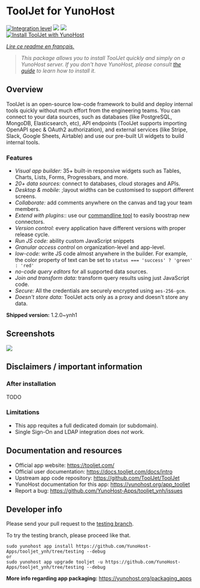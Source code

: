 <!--
N.B.: This README was automatically generated by https://github.com/YunoHost/apps/tree/master/tools/README-generator
It shall NOT be edited by hand.
-->

# ToolJet for YunoHost

[![Integration level](https://dash.yunohost.org/integration/tooljet.svg)](https://dash.yunohost.org/appci/app/tooljet) ![](https://ci-apps.yunohost.org/ci/badges/tooljet.status.svg) ![](https://ci-apps.yunohost.org/ci/badges/tooljet.maintain.svg)  
[![Install ToolJet with YunoHost](https://install-app.yunohost.org/install-with-yunohost.svg)](https://install-app.yunohost.org/?app=tooljet)

*[Lire ce readme en français.](./README_fr.md)*

> *This package allows you to install ToolJet quickly and simply on a YunoHost server.
If you don't have YunoHost, please consult [the guide](https://yunohost.org/#/install) to learn how to install it.*

## Overview

ToolJet is an open-source low-code framework to build and deploy internal tools quickly without much effort from the engineering teams. You can connect to your data sources, such as databases (like PostgreSQL, MongoDB, Elasticsearch, etc), API endpoints (ToolJet supports importing OpenAPI spec & OAuth2 authorization), and external services (like Stripe, Slack, Google Sheets, Airtable) and use our pre-built UI widgets to build internal tools.

### Features

- *Visual app builder:* 35+ built-in responsive widgets such as Tables, Charts, Lists, Forms, Progressbars, and more.
- *20+ data sources:* connect to databases, cloud storages and APIs.
- *Desktop & mobile*: ;layout widths can be customised to support different screens. 
- *Collaborate:* add comments anywhere on the canvas and tag your team members.
- *Extend with plugins:*: use our [commandline tool](https://www.npmjs.com/package/tooljet) to easily boostrap new connectors.
- *Version control:* every application have different versions with proper release cycle.
- *Run JS code:* ability custom JavaScript snippets
- *Granular access control* on organization-level and app-level.
- *low-code:* write JS code almost anywhere in the builder. For example, the color property of text can be set to `status === 'success' ? 'green' : 'red'`
- *no-code query editors* for all supported data sources.
- *Join and transform data:* transform query results using just JavaScript code. 
- *Secure:* All the credentials are securely encrypted using `aes-256-gcm`.
- *Doesn't store data:* ToolJet acts only as a proxy and doesn't store any data.


**Shipped version:** 1.2.0~ynh1



## Screenshots

![](./doc/screenshots/example.png)

## Disclaimers / important information

### After installation

TODO

### Limitations

* This app requites a full dedicated domain (or subdomain).
* Single Sign-On and LDAP integration does *not* work.

## Documentation and resources

* Official app website: https://tooljet.com/
* Official user documentation: https://docs.tooljet.com/docs/intro
* Upstream app code repository: https://github.com/ToolJet/ToolJet
* YunoHost documentation for this app: https://yunohost.org/app_tooljet
* Report a bug: https://github.com/YunoHost-Apps/tooljet_ynh/issues

## Developer info

Please send your pull request to the [testing branch](https://github.com/YunoHost-Apps/tooljet_ynh/tree/testing).

To try the testing branch, please proceed like that.
```
sudo yunohost app install https://github.com/YunoHost-Apps/tooljet_ynh/tree/testing --debug
or
sudo yunohost app upgrade tooljet -u https://github.com/YunoHost-Apps/tooljet_ynh/tree/testing --debug
```

**More info regarding app packaging:** https://yunohost.org/packaging_apps